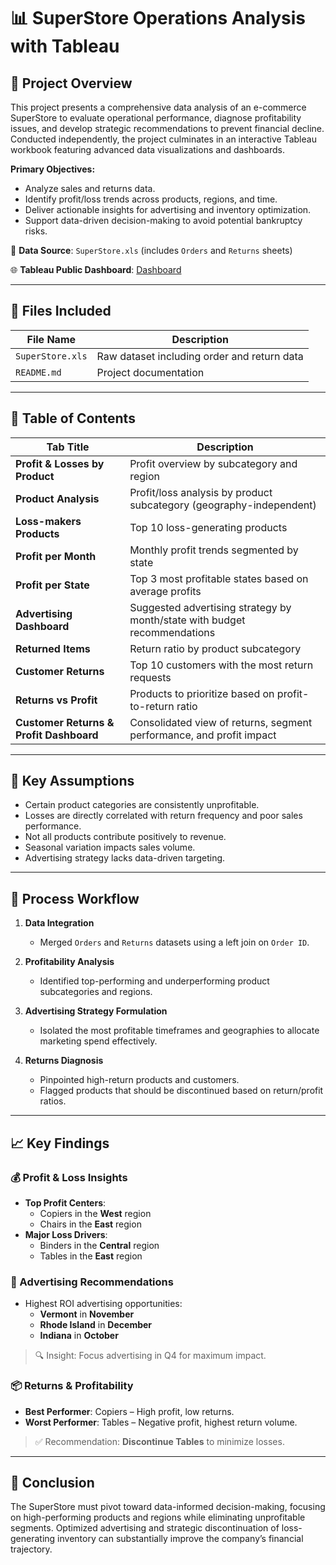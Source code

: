 # 📊 SuperStore Operations Analysis with Tableau

## 🚀 Project Overview

This project presents a comprehensive data analysis of an e-commerce SuperStore to evaluate operational performance, diagnose profitability issues, and develop strategic recommendations to prevent financial decline. Conducted independently, the project culminates in an interactive Tableau workbook featuring advanced data visualizations and dashboards.

**Primary Objectives:**
- Analyze sales and returns data.
- Identify profit/loss trends across products, regions, and time.
- Deliver actionable insights for advertising and inventory optimization.
- Support data-driven decision-making to avoid potential bankruptcy risks.

📎 **Data Source**: `SuperStore.xls` (includes `Orders` and `Returns` sheets)

🌐 **Tableau Public Dashboard**: [Dashboard](https://public.tableau.com/app/profile/dhruv.patel3653/viz/superstorestorytelling_17361154385740/Dashboard1?publish=yes)

---

## 📁 Files Included

| File Name        | Description                                |
|------------------|--------------------------------------------|
| `SuperStore.xls` | Raw dataset including order and return data|
| `README.md`      | Project documentation                      |

---

## 🧭 Table of Contents

| Tab Title                        | Description                                                                 |
|----------------------------------|-----------------------------------------------------------------------------|
| **Profit & Losses by Product**  | Profit overview by subcategory and region                                  |
| **Product Analysis**            | Profit/loss analysis by product subcategory (geography-independent)        |
| **Loss-makers Products**        | Top 10 loss-generating products                                            |
| **Profit per Month**            | Monthly profit trends segmented by state                                   |
| **Profit per State**            | Top 3 most profitable states based on average profits                      |
| **Advertising Dashboard**       | Suggested advertising strategy by month/state with budget recommendations  |
| **Returned Items**              | Return ratio by product subcategory                                        |
| **Customer Returns**            | Top 10 customers with the most return requests                             |
| **Returns vs Profit**           | Products to prioritize based on profit-to-return ratio                     |
| **Customer Returns & Profit Dashboard** | Consolidated view of returns, segment performance, and profit impact     |

---

## 🧠 Key Assumptions

- Certain product categories are consistently unprofitable.
- Losses are directly correlated with return frequency and poor sales performance.
- Not all products contribute positively to revenue.
- Seasonal variation impacts sales volume.
- Advertising strategy lacks data-driven targeting.

---

## 🔧 Process Workflow

1. **Data Integration**  
   - Merged `Orders` and `Returns` datasets using a left join on `Order ID`.

2. **Profitability Analysis**  
   - Identified top-performing and underperforming product subcategories and regions.

3. **Advertising Strategy Formulation**  
   - Isolated the most profitable timeframes and geographies to allocate marketing spend effectively.

4. **Returns Diagnosis**  
   - Pinpointed high-return products and customers.
   - Flagged products that should be discontinued based on return/profit ratios.

---

## 📈 Key Findings

### 💰 Profit & Loss Insights
- **Top Profit Centers**:
  - Copiers in the **West** region
  - Chairs in the **East** region
- **Major Loss Drivers**:
  - Binders in the **Central** region
  - Tables in the **East** region

### 📢 Advertising Recommendations
- Highest ROI advertising opportunities:
  - **Vermont** in **November**
  - **Rhode Island** in **December**
  - **Indiana** in **October**

> 🔍 Insight: Focus advertising in Q4 for maximum impact.

### 📦 Returns & Profitability
- **Best Performer**: Copiers – High profit, low returns.
- **Worst Performer**: Tables – Negative profit, highest return volume.

> ✅ Recommendation: **Discontinue Tables** to minimize losses.

---

## 📌 Conclusion

The SuperStore must pivot toward data-informed decision-making, focusing on high-performing products and regions while eliminating unprofitable segments. Optimized advertising and strategic discontinuation of loss-generating inventory can substantially improve the company’s financial trajectory.
